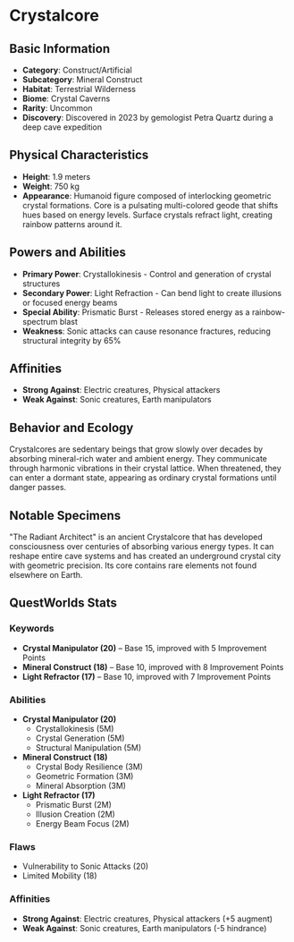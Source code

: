 # Crystalcore

## Basic Information
- **Category**: Construct/Artificial
- **Subcategory**: Mineral Construct
- **Habitat**: Terrestrial Wilderness
- **Biome**: Crystal Caverns
- **Rarity**: Uncommon
- **Discovery**: Discovered in 2023 by gemologist Petra Quartz during a deep cave expedition

## Physical Characteristics
- **Height**: 1.9 meters
- **Weight**: 750 kg
- **Appearance**: Humanoid figure composed of interlocking geometric crystal formations. Core is a pulsating multi-colored geode that shifts hues based on energy levels. Surface crystals refract light, creating rainbow patterns around it.

## Powers and Abilities
- **Primary Power**: Crystallokinesis - Control and generation of crystal structures
- **Secondary Power**: Light Refraction - Can bend light to create illusions or focused energy beams
- **Special Ability**: Prismatic Burst - Releases stored energy as a rainbow-spectrum blast
- **Weakness**: Sonic attacks can cause resonance fractures, reducing structural integrity by 65%



## Affinities
- **Strong Against**: Electric creatures, Physical attackers
- **Weak Against**: Sonic creatures, Earth manipulators

## Behavior and Ecology
Crystalcores are sedentary beings that grow slowly over decades by absorbing mineral-rich water and ambient energy. They communicate through harmonic vibrations in their crystal lattice. When threatened, they can enter a dormant state, appearing as ordinary crystal formations until danger passes.

## Notable Specimens
"The Radiant Architect" is an ancient Crystalcore that has developed consciousness over centuries of absorbing various energy types. It can reshape entire cave systems and has created an underground crystal city with geometric precision. Its core contains rare elements not found elsewhere on Earth.

## QuestWorlds Stats

### Keywords
- **Crystal Manipulator (20)** – Base 15, improved with 5 Improvement Points
- **Mineral Construct (18)** – Base 10, improved with 8 Improvement Points
- **Light Refractor (17)** – Base 10, improved with 7 Improvement Points

### Abilities
- **Crystal Manipulator (20)**
  - Crystallokinesis (5M)
  - Crystal Generation (5M)
  - Structural Manipulation (5M)
- **Mineral Construct (18)**
  - Crystal Body Resilience (3M)
  - Geometric Formation (3M)
  - Mineral Absorption (3M)
- **Light Refractor (17)**
  - Prismatic Burst (2M)
  - Illusion Creation (2M)
  - Energy Beam Focus (2M)

### Flaws
- Vulnerability to Sonic Attacks (20)
- Limited Mobility (18)

### Affinities
- **Strong Against**: Electric creatures, Physical attackers (+5 augment)
- **Weak Against**: Sonic creatures, Earth manipulators (-5 hindrance)
